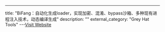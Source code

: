 ---
title: "BiFang：自动化生成loader，实现加密、混淆、bypass沙箱、多种现有进程注入技术，动态编译生成"
description: ""
external_category: "Grey Hat Tools"
---[Visit Website](https://github.com/MicrobBlue/BiFang)

